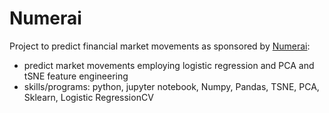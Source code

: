 # Numerai
Project to predict financial market movements as sponsored by [Numerai](https://numer.ai):
- predict market movements employing logistic regression and PCA and tSNE feature engineering
- skills/programs: python, jupyter notebook, Numpy, Pandas, TSNE, PCA, Sklearn, Logistic RegressionCV
